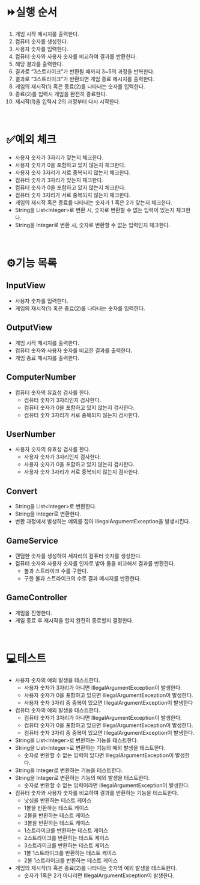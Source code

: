# ⏩실행 순서
1. 게임 시작 메시지를 출력한다.
2. 컴퓨터 숫자를 생성한다.
3. 사용자 숫자를 입력한다.
4. 컴퓨터 숫자와 사용자 숫자를 비교하여 결과를 반환한다.
5. 해당 결과를 출력한다.
6. 결과로 “3스트라이크”가 반환될 때까지 3~5의 과정을 반복한다.
7. 결과로 “3스트라이크”가 반환되면 게임 종료 메시지를 출력한다.
8. 게임의 재시작(1) 혹은 종료(2)를 나타내는 숫자를 입력한다.
9. 종료(2)를 입력시 게임을 완전히 종료한다.
10. 재시작(1)을 입력시 2의 과정부터 다시 시작한다.

<br>

# ✅예외 체크

- 사용자 숫자가 3자리가 맞는지 체크한다.
- 사용자 숫자가 0을 포함하고 있지 않는지 체크한다.
- 사용자 숫자 3자리가 서로 중복되지 않는지 체크한다.
- 컴퓨터 숫자가 3자리가 맞는지 체크한다.
- 컴퓨터 숫자가 0을 포함하고 있지 않는지 체크한다.
- 컴퓨터 숫자 3자리가 서로 중복되지 않는지 체크한다.
- 게임의 재시작 혹은 종료를 나타내는 숫자가 1 혹은 2가 맞는지 체크한다.
- String을 List\<Integer\>로 변환 시, 숫자로 변환할 수 없는 입력이 있는지 체크한다.
- String을 Integer로 변환 시, 숫자로 변환할 수 없는 입력인지 체크한다.

<br>

# ⚙️기능 목록

## InputView

- 사용자 숫자를 입력한다.
- 게임의 재시작(1) 혹은 종료(2)를 나타내는 숫자를 입력한다.

## OutputView

- 게임 시작 메시지를 출력한다.
- 컴퓨터 숫자와 사용자 숫자를 비교한 결과를 출력한다.
- 게임 종료 메시지를 출력한다.

## ComputerNumber

- 컴퓨터 숫자의 유효성 검사를 한다.
  - 컴퓨터 숫자가 3자리인지 검사한다.
  - 컴퓨터 숫자가 0을 포함하고 있지 않는지 검사한다.
  - 컴퓨터 숫자 3자리가 서로 중복되지 않는지 검사한다.

## UserNumber

- 사용자 숫자의 유효성 검사를 한다.
  - 사용자 숫자가 3자리인지 검사한다.
  - 사용자 숫자가 0을 포함하고 있지 않는지 검사한다.
  - 사용자 숫자 3자리가 서로 중복되지 않는지 검사한다.

## Convert

- String을 List\<Integer\>로 변환한다.
- String을 Integer로 변환한다.
- 변환 과정에서 발생하는 예외를 잡아 IllegalArgumentException을 발생시킨다.

## GameService

- 랜덤한 숫자를 생성하여 세자리의 컴퓨터 숫자를 생성한다.
- 컴퓨터 숫자와 사용자 숫자를 인자로 받아 둘을 비교해서 결과를 반환한다.
  - 볼과 스트라이크 수를 구한다.
  - 구한 볼과 스트라이크의 수로 결과 메시지를 반환한다.

## GameController

- 게임을 진행한다.
- 게임 종료 후 재시작을 할지 완전히 종료할지 결정한다.

<br>

# 💻테스트

- 사용자 숫자의 예외 발생을 테스트한다.
  - 사용자 숫자가 3자리가 아니면 IllegalArgumentException이 발생한다.
  - 사용자 숫자가 0을 포함하고 있으면 IllegalArgumentException이 발생한다.
  - 사용자 숫자 3자리 중 중복이 있으면 IllegalArgumentException이 발생한다
- 컴퓨터 숫자의 예외 발생을 테스트한다.
  - 컴퓨터 숫자가 3자리가 아니면 IllegalArgumentException이 발생한다.
  - 컴퓨터 숫자가 0을 포함하고 있으면 IllegalArgumentException이 발생한다.
  - 컴퓨터 숫자 3자리 중 중복이 있으면 IllegalArgumentException이 발생한다.
- String을 List\<Integer\>로 변환하는 기능을 테스트한다.
- String을 List\<Integer\>로 변환하는 기능의 예외 발생을 테스트한다.
  - 숫자로 변환할 수 없는 입력이 있다면 IllegalArgumentException이 발생한다.
- String을 Integer로 변환하는 기능을 테스트한다.
- String을 Integer로 변환하는 기능의 예외 발생을 테스트한다.
  - 숫자로 변환할 수 없는 입력이라면 IllegalArgumentException이 발생한다.
- 컴퓨터 숫자와 사용자 숫자를 비교하여 결과를 반환하는 기능을 테스트한다.
  - 낫싱을 반환하는 테스트 케이스
  - 1볼을 반환하는 테스트 케이스
  - 2볼을 반환하는 테스트 케이스
  - 3볼을 반환하는 테스트 케이스
  - 1스트라이크를 반환하는 테스트 케이스
  - 2스트라이크를 반환하는 테스트 케이스
  - 3스트라이크를 반환하는 테스트 케이스
  - 1볼 1스트라이크를 반환하는 테스트 케이스
  - 2볼 1스트라이크를 반환하는 테스트 케이스
- 게임의 재시작(1) 혹은 종료(2)를 나타내는 숫자의 예외 발생을 테스트한다.
  - 숫자가 1혹은 2가 아니라면 IllegalArgumentException이 발생한다.